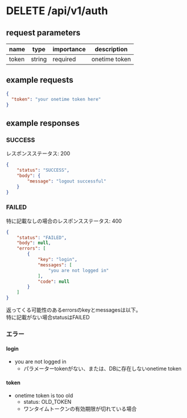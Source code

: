 # DELETE /api/v1/auth
## request parameters
| name | type | importance | description | 
| ---- | ---- | ---------- | ----------- | 
| token | string | required | onetime token | 
## example requests
```json
{
  "token": "your onetime token here"
}
```
## example responses
### SUCCESS
レスポンスステータス: 200
```json
{
    "status": "SUCCESS",
    "body": {
        "message": "logout successful"
    }
}
```
### FAILED
特に記載なしの場合のレスポンスステータス: 400  
```json
{
    "status": "FAILED",
    "body": null,
    "errors": [
        {
            "key": "login",
            "messages": [
                "you are not logged in"
            ],
            "code": null
        }
    ]
}
```
返ってくる可能性のあるerrorsのkeyとmessagesは以下。  
特に記載がない場合statusはFAILED
### エラー
#### login
- you are not logged in
  - パラメーターtokenがない、または、DBに存在しないonetime token
#### token
- onetime token is too old
  - status: OLD_TOKEN
  - ワンタイムトークンの有効期限が切れている場合
